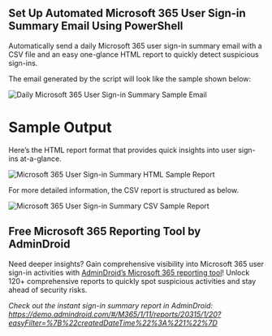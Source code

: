 ## Set Up Automated Microsoft 365 User Sign-in Summary Email Using PowerShell
Automatically send a daily Microsoft 365 user sign-in summary email with a CSV file and an easy one-glance HTML report to quickly detect suspicious sign-ins.

The email generated by the script will look like the sample shown below:

![Daily Microsoft 365 User Sign-in Summary Sample Email](https://o365reports.com/wp-content/uploads/2025/09/automate-user-sign-in-summary-email-format.png?v=1759232368)

# Sample Output
Here’s the HTML report format that provides quick insights into user sign-ins at-a-glance.

![Microsoft 365 User Sign-in Summary HTML Sample Report](https://o365reports.com/wp-content/uploads/2025/09/automated-m365-user-sign-in-summary-html-sample-format-report.png?v=1759294539)

For more detailed information, the CSV report is structured as below.

![Microsoft 365 User Sign-in Summary CSV Sample Report](https://o365reports.com/wp-content/uploads/2025/09/automate-microsoft-365-user-sign-in-summary-csv-report.png?v=1759230027)

## Free Microsoft 365 Reporting Tool by AdminDroid
Need deeper insights? Gain comprehensive visibility into Microsoft 365 user sign-in activities with [AdminDroid’s Microsoft 365 reporting tool](https://admindroid.com/microsoft-365-reporting?src=Github)! Unlock 120+ comprehensive reports to quickly spot suspicious activities and stay ahead of security risks.

*Check out the instant sign-in summary report in AdminDroid: <https://demo.admindroid.com/#/M365/1/11/reports/20315/1/20?easyFilter=%7B%22createdDateTime%22%3A%221%22%7D>*